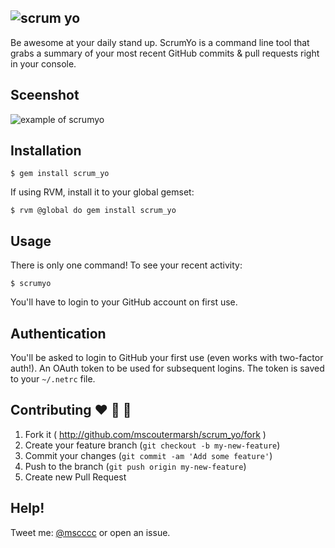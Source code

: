 ![scrum yo](https://raw.githubusercontent.com/mscoutermarsh/scrum_yo/master/scrum_art.png)
----
Be awesome at your daily stand up. ScrumYo is a command line tool that grabs a summary of your most recent GitHub commits & pull requests right in your console.

## Sceenshot
![example of scrumyo](https://raw.githubusercontent.com/mscoutermarsh/scrum_yo/master/scrumyo_example.png)

## Installation

    $ gem install scrum_yo
    
If using RVM, install it to your global gemset:

    $ rvm @global do gem install scrum_yo


## Usage

There is only one command! To see your recent activity:

    $ scrumyo

You'll have to login to your GitHub account on first use.
    
## Authentication

You'll be asked to login to GitHub your first use (even works with two-factor auth!). 
An OAuth token to be used for subsequent logins. The token is saved to your ```~/.netrc``` file. 

## Contributing :heart: :purple_heart: :green_heart:

1. Fork it ( http://github.com/mscoutermarsh/scrum_yo/fork )
2. Create your feature branch (`git checkout -b my-new-feature`)
3. Commit your changes (`git commit -am 'Add some feature'`)
4. Push to the branch (`git push origin my-new-feature`)
5. Create new Pull Request

## Help!
Tweet me: [@mscccc](https://twitter.com/mscccc) or open an issue.
